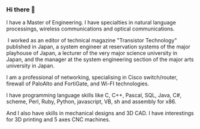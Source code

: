 ### Hi there 👋

<!--
![GitHub Stats](https://github-readme-stats.vercel.app/api?username=marbocub&count_private=true&show_icons=true)
![GitHub Stats](https://github-readme-stats.vercel.app/api/top-langs/?username=marbocub&hide=Java,XSLT)

**marbocub/marbocub** is a ✨ _special_ ✨ repository because its `README.md` (this file) appears on your GitHub profile.

Here are some ideas to get you started:

- 🔭 I’m currently working on ...
- 🌱 I’m currently learning ...
- 👯 I’m looking to collaborate on ...
- 🤔 I’m looking for help with ...
- 💬 Ask me about ...
- 📫 How to reach me: ...
- 😄 Pronouns: ...
- ⚡ Fun fact: ...
-->

I have a Master of Engineering. I have specialties in natural language processings, wireless communications and optical communications.

 I worked as an editor of technical magazine "Transistor Technology" published in Japan, a system engineer at reservation systems of the major playhouse of Japan, a lecturer of the very major science university in Japan, and the manager at the system engineering section of the major arts university in Japan.

I am a professional of networking, specialising in Cisco switch/router, firewall of PaloAlto and FortiGate, and Wi-FI technologies.

I have programming language skills like C, C++, Pascal, SQL, Java, C#, scheme, Perl, Ruby, Python, javascript, VB, sh and assembly for x86.

And I also have skills in mechanical designs and 3D CAD. I have interestings for 3D printing and 5 axes CNC machines.
